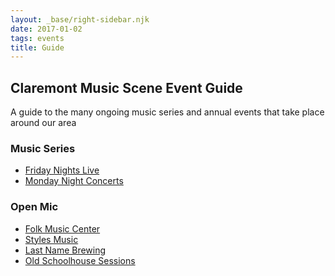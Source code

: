 ```yaml
---
layout: _base/right-sidebar.njk
date: 2017-01-02
tags: events
title: Guide
---
```

## Claremont Music Scene Event Guide

A guide to the many ongoing music series and annual events that take place 
around our area

### Music Series

* [Friday Nights Live](/events/series/friday-nights-live/)
* [Monday Night Concerts](/events/series/monday-night-concerts/)

### Open Mic

* [Folk Music Center](/events/open-mic/folk-music-center/)
* [Styles Music](/events/open-mic/styles-music/)
* [Last Name Brewing](/events/open-mic/last-name-brewing/)
* [Old Schoolhouse Sessions](/events/open-mic/old-schoolhouse-sessions/)